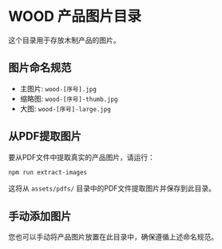 # WOOD 产品图片目录

这个目录用于存放木制产品的图片。

## 图片命名规范

- 主图片: `wood-[序号].jpg`
- 缩略图: `wood-[序号]-thumb.jpg`
- 大图: `wood-[序号]-large.jpg`

## 从PDF提取图片

要从PDF文件中提取真实的产品图片，请运行：

```bash
npm run extract-images
```

这将从 `assets/pdfs/` 目录中的PDF文件提取图片并保存到此目录。

## 手动添加图片

您也可以手动将产品图片放置在此目录中，确保遵循上述命名规范。
